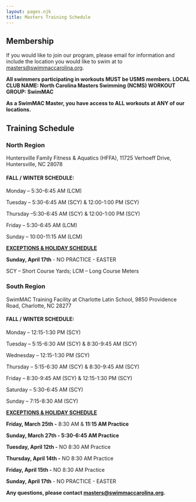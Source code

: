 ```yaml
---
layout: pages.njk
title: Masters Training Schedule
---
```

## Membership

<div class="bg-gray-100 p-6 my-6 text-center" markdown="1">

If you would like to join our program, please email for information and include the location you would like to swim at to <a href="mailto:masters@swimmaccarolina.org">masters@swimmaccarolina.org.</a>

**All swimmers participating in workouts MUST be USMS members. LOCAL CLUB NAME: North Carolina Masters Swimming (NCMS) WORKOUT GROUP: SwimMAC**

**As a SwimMAC Master, you have access to ALL workouts at ANY of our locations.**

</div>

<h2 class="separator-center">Training Schedule</h2>

<div class="flex flex-wrap -mx-4" markdown="1">
<div class="w-full md:w-1/2 p-4" markdown="1">

### North Region

<p class="center">Huntersville Family Fitness & Aquatics (HFFA), 11725 Verhoeff Drive, Huntersville, NC 28078</p>

#### FALL / WINTER SCHEDULE:

Monday – 5:30-6:45 AM (LCM)

Tuesday – 5:30-6:45 AM (SCY) & 12:00-1:00 PM (SCY)

Thursday –5:30-6:45 AM (SCY) & 12:00-1:00 PM (SCY)

Friday – 5:30-6:45 AM (LCM)

Sunday – 10:00-11:15 AM (LCM)

<span style="text-decoration: underline;"><strong>EXCEPTIONS & HOLIDAY SCHEDULE</strong></span>

**Sunday, April 17th**  - NO PRACTICE - EASTER

SCY – Short Course Yards; LCM – Long Course Meters

</div>

<div class="w-full md:w-1/2 p-4" markdown="1">

### South Region

SwimMAC Training Facility at Charlotte Latin School, 9850 Providence Road, Charlotte, NC 28277

#### FALL / WINTER SCHEDULE:

Monday – 12:15-1:30 PM (SCY)

Tuesday – 5:15-6:30 AM (SCY) & 8:30-9:45 AM (SCY)

Wednesday – 12:15-1:30 PM (SCY)

Thursday – 5:15-6:30 AM (SCY) & 8:30-9:45 AM (SCY)

Friday – 8:30-9:45 AM (SCY) & 12:15-1:30 PM (SCY)

Saturday – 5:30-6:45 AM (SCY)

Sunday – 7:15-8:30 AM (SCY)

<span style="text-decoration: underline;">
    <strong>EXCEPTIONS &amp; HOLIDAY SCHEDULE</strong>
</span>

**Friday, March 25th -** 8:30 AM & **11:15 AM Practice**

**Sunday, March 27th - 5:30-6:45 AM Practice**

**Tuesday, April 12th -** NO 8:30 AM Practice

**Thursday, April 14th -** NO 8:30 AM Practice

**Friday, April 15th -** NO 8:30 AM Practice

**Sunday, April 17th**  - NO PRACTICE - EASTER

</div>
</div>

**Any questions, please contact <a href="mailto:masters@swimmaccarolina.org" target="_blank" rel="noopener">masters@swimmaccarolina.org</a>.**